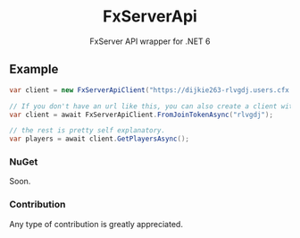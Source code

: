 <div align="center">
 
 # FxServerApi
 
FxServer API wrapper for .NET 6

</div>

## Example
```cs
var client = new FxServerApiClient("https://dijkie263-rlvgdj.users.cfx.re/");

// If you don't have an url like this, you can also create a client with a join token, ex: https://cfx.re/join/rlvgdj
var client = await FxServerApiClient.FromJoinTokenAsync("rlvgdj");

// the rest is pretty self explanatory.
var players = await client.GetPlayersAsync();
```

### NuGet
Soon.

### Contribution
Any type of contribution is greatly appreciated.
